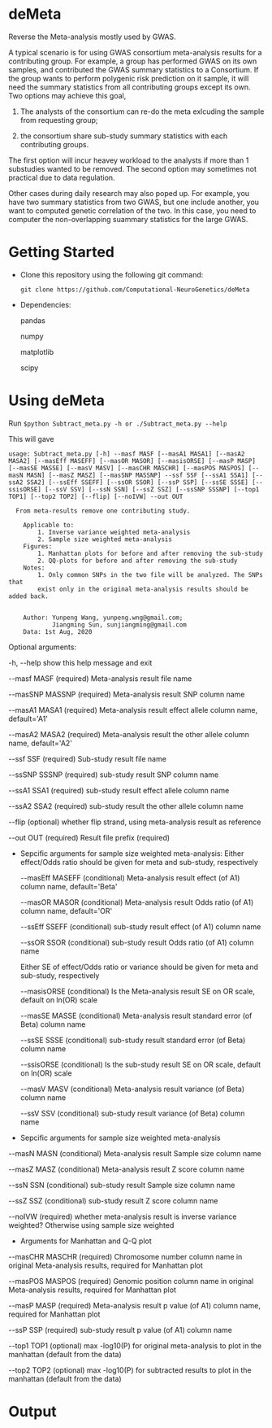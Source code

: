 # deMeta
Reverse the Meta-analysis mostly used by GWAS.

A typical scenario is for using GWAS consortium meta-analysis results for a contributing group.
For example, a group has performed GWAS on its own samples, and contributed the GWAS summary statistics to a Consortium. If the group wants to perform polygenic risk prediction on it sample, it will need the summary statistics from all contributing groups except its own. Two options may achieve this goal, 

 1. The analysts of the consortium can re-do the meta exlcuding the sample from requesting group; 

 2. the consortium share sub-study summary statistics with each contributing groups.

The first option will incur heavey workload to the analysts if more than 1 substudies wanted to be removed. The second option may sometimes not practical due to data regulation.

Other cases during daily research may also poped up. For example, you have two summary statistics from two GWAS, but one include another, you want to computed genetic correlation of the two. In this case, you need to computer the non-overlapping suammary statistics for the large GWAS.

# Getting Started
- Clone this repository using the following git command:

  `git clone https://github.com/Computational-NeuroGenetics/deMeta`

- Dependencies:
  
  pandas
  
  numpy
  
  matplotlib
  
  scipy
  
# Using deMeta

  Run `$python Subtract_meta.py -h or ./Subtract_meta.py --help` 
  
  This will gave

 `usage: Subtract_meta.py [-h] --masf MASF [--masA1 MASA1] [--masA2 MASA2]
                     [--masEff MASEFF] [--masOR MASOR] [--masisORSE]
                     [--masP MASP] [--masSE MASSE] [--masV MASV]
                     [--masCHR MASCHR] [--masPOS MASPOS] [--masN MASN]
                     [--masZ MASZ] [--masSNP MASSNP] --ssf SSF [--ssA1 SSA1]
                     [--ssA2 SSA2] [--ssEff SSEFF] [--ssOR SSOR] [--ssP SSP]
                     [--ssSE SSSE] [--ssisORSE] [--ssV SSV] [--ssN SSN]
                     [--ssZ SSZ] [--ssSNP SSSNP] [--top1 TOP1] [--top2 TOP2]
                     [--flip] [--noIVW] --out OUT`
```
  From meta-results remove one contributing study.

    Applicable to:
        1. Inverse variance weighted meta-analysis
        2. Sample size weighted meta-analysis
    Figures:
        1. Manhattan plots for before and after removing the sub-study
        2. QQ-plots for before and after removing the sub-study
    Notes:
        1. Only common SNPs in the two file will be analyzed. The SNPs that
        exist only in the original meta-analysis results should be added back.


    Author: Yunpeng Wang, yunpeng.wng@gmail.com;
            Jiangming Sun, sunjiangming@gmail.com
    Data: 1st Aug, 2020
 ```

Optional arguments:

  -h, --help       show this help message and exit
  
  --masf MASF      (required) Meta-analysis result file name
  
  --masSNP MASSNP  (required) Meta-analysis result SNP column name
  
  --masA1 MASA1    (required) Meta-analysis result effect allele column name, default='A1'
  
  --masA2 MASA2    (required) Meta-analysis result the other allele column name, default='A2'
  
  --ssf SSF        (required) Sub-study result file name
  
  --ssSNP SSSNP    (required) sub-study result SNP column name
  
  --ssA1 SSA1      (required) sub-study result effect allele column name
  
  --ssA2 SSA2      (required) sub-study result the other allele column name
  
  --flip           (optional) whether flip strand, using meta-analysis result as reference
  
  --out OUT        (required) Result file prefix (required)
 
  
- Sepcific arguments for sample size weighted meta-analysis:
  Either effect/Odds ratio should be given for meta and sub-study, respectively
  
  --masEff MASEFF  (conditional) Meta-analysis result effect (of A1) column name, default='Beta'
  
  --masOR MASOR    (conditional) Meta-analysis result Odds ratio (of A1) column name, default='OR'
  
  --ssEff SSEFF    (conditional) sub-study result effect (of A1) column name
  
  --ssOR SSOR      (conditional) sub-study result Odds ratio (of A1) column name
  
  
  Either SE of effect/Odds ratio or variance should be given for meta and sub-study, respectively
  
  --masisORSE      (conditional) Is the Meta-analysis result SE on OR scale, default on ln(OR) scale
  
  --masSE MASSE    (conditional) Meta-analysis result standard error (of Beta) column name
  
  --ssSE SSSE      (conditional) sub-study result standard error (of Beta) column name
  
  --ssisORSE       (conditional) Is the sub-study result SE on OR scale, default on ln(OR) scale

  --masV MASV      (conditional) Meta-analysis result variance (of Beta) column name
  
  --ssV SSV        (conditional) sub-study result variance (of Beta) column name

 - Sepcific arguments for sample size weighted meta-analysis
  
  --masN MASN      (conditional) Meta-analysis result Sample size column name
  
  --masZ MASZ      (conditional) Meta-analysis result Z score column name
  
  --ssN SSN        (conditional) sub-study result Sample size column name
  
  --ssZ SSZ        (conditional) sub-study result Z score column name
  
  --noIVW          (required) whether meta-analysis result is inverse variance weighted? Otherwise using sample size weighted

-  Arguments for Manhattan and Q-Q plot 

  --masCHR MASCHR  (required) Chromosome number column name in original Meta-analysis results, required for Manhattan plot
  
  --masPOS MASPOS  (required) Genomic position column name in original Meta-analysis results, required for Manhattan plot
   
  --masP MASP      (required) Meta-analysis result p value (of A1) column name, required for Manhattan plot

  --ssP SSP        (required) sub-study result p value (of A1) column name
  
  --top1 TOP1      (optional) max -log10(P) for original meta-analysis to plot in the manhattan (default from the data)
  
  --top2 TOP2      (optional) max -log10(P) for subtracted results to plot in the manhattan (default from the data)
  
# Output


